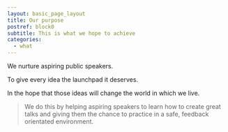 ```yaml
---
layout: basic_page_layout
title: Our purpose
postref: block0
subtitle: This is what we hope to achieve
categories:
  - what
---
```


We nurture aspiring public speakers.

To give every idea the launchpad it deserves.

In the hope that those ideas will change the world in which we live.

> We do this by helping aspiring speakers to learn how to create great talks and giving them the chance to practice in a safe, feedback orientated environment.